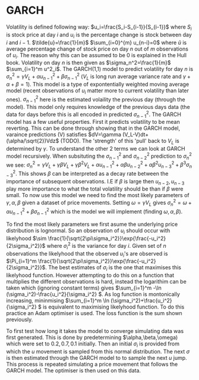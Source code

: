 # GARCH

Volatility is defined following way: $u_i=\frac{S_i-S_{i-1}}{S_{i-1}}$ where $S_i$ is stock price at day $i$ and $u_i$ is the percentage change is stock between day $i$ and $i-1$. $\tilde{u}=\frac{1}{m}$ $\sum_{i=0}^{m} u_{n-i}=0$ where $\tilde{u}$ is average percentage change of stock price on day $n$ out of $m$ observations of $u_i$. The reason why this can be assumed to be 0 is explained in the Hull book. Volatility on day $n$ is then given as $\sigma_n^2=\frac{1}{m}$ $\sum_{i=1}^m u^2_i$. The GARCH(1,1) model to predict volatility for day $n$ is $\sigma_n^2=\gamma V_L+\alpha u_{n-1}^2+\beta \sigma_{n-1}^2$ ($V_L$ is long run average variance rate and $\gamma+\alpha+\beta=1$). This model is a type of expontentially weighted moving average model (recent observations of $u_i$ matter more to current volatility than later ones). $\sigma_{n-1}^2$ here is the estimated volaility the previous day (through the model). This model only requires knowledge of the previous days data (the data for days before this is all encoded in predicted $\sigma_{n-1}^2$. The GARCH model has a few useful properties. First it predicts volatility to be mean reverting. This can be done through showing that in the GARCH model, varaince predictions (V) satisfies $dV=\gamma (V_L-V)dt+(\alpha/\sqrt{2})Vdz$ (TODO). The 'strength' of this 'pull' back to $V_L$ is determined by $\gamma$. To understand the other 2 terms we can look at GARCH model recursively. When subsituting the $\sigma_{n-1}^2$ and $\sigma_{n-2}^2$ prediction to $\sigma_n^2$ we see: $\sigma_n^2=\gamma V_L+\gamma\beta V_L+\gamma \beta^2 V_L+\alpha u_{n-1}^2+\alpha \beta u_{n-2}^2+\alpha \beta^2u_{n-3}^2+\beta^3\sigma_{n-3}^2$. This shows $\beta$ can be interpreted as a decay rate between the importance of subsequent observations. I.E if $\beta$ is large then $u_{n-2},u_{n-3}$ play more importance to what the total volatility should be than if $\beta$ were small. To now use this model we need to find the most likely parameters of $\gamma,\alpha,\beta$ given a dataset of price movements. Setting $\omega=\gamma V_L$ gives $\sigma_n^2=\omega+\alpha u_{n-1}^2+\beta \sigma_{n-1}^2$ which is the model we will implement (finding $\omega,\alpha,\beta$).

To find the most likely parameters we first asume the underlying price distribution is lognormal. So an observation of $u_i$ should occur with likelyhood $\sim \frac{1}{\sqrt{2\pi\sigma_i^2}}\exp{\frac{-u_i^2}{2\sigma_i^2}}$ where $\sigma_i^2$ is the variance for day $i$. Given set of $n$ observations the likelyhood that the observed $u_i$'s are observed is $\Pi_{i=1}^m \frac{1}{\sqrt{2\pi\sigma_i^2}}\exp{\frac{-u_i^2}{2\sigma_i^2}}$. The best estimates of $\sigma_i$ is the one that maximises this likelyhood function. However attempting to do this on a function that multiplies the different observations is hard, instead the logarithim can be taken which (ignoring constant terms) gives $\sum_{i=1}^m -\ln (\sigma_i^2)-\frac{u_i^2}{\sigma_i^2} $. As log function is montonically increasing, mininmising $\sum_{i=1}^m \ln (\sigma_i^2)+\frac{u_i^2}{\sigma_i^2} $ is equivalent to maximising likelyhood function. To do this practice an Adam optimiser is used. The loss function is the sum shown previously. 

To first test how long it takes the model to converge simulating data was first generated. This is done by predetermining $\alpha,\beta,\omega) which were set to $0.2,0.7,0.1$ initially. Then an initial $\sigma_i$ is provided from which the $u$ movement is sampled from this normal distribution. The next $\sigma$ is then estimated through the GARCH model to to sample the next $u$ jump. This process is repeated simulating a price movement that follows the GARCH model. The optimiser is then used on this data.

